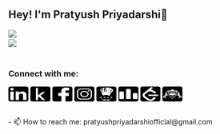 ## Hey! I'm Pratyush Priyadarshi👋

![](https://github-readme-stats.vercel.app/api?username=realpratz&theme=dark&hide_border=false&include_all_commits=false&count_private=false)<br/>
![](https://nirzak-streak-stats.vercel.app/?user=realpratz&theme=dark&hide_border=false)<br/>
<br>
<h3 align="left">Connect with me:</h3>
<p align="left">
<a href="https://linkedin.com/in/pratyushpriyadarshiofficial" target="blank"><img align="center" src="https://github.com/realpratz/realpratz/blob/main/icons/linkedin.svg" alt="pratyushpriyadarshiofficial" height="30" width="40" /></a>
<a href="https://kaggle.com/realpratz" target="blank"><img align="center" src="https://github.com/realpratz/realpratz/blob/main/icons/kaggle.svg" alt="realpratz" height="30" width="40" /></a>
<a href="https://fb.com/reallypratz" target="blank"><img align="center" src="https://github.com/realpratz/realpratz/blob/main/icons/facebook.svg" alt="reallypratz" height="30" width="40" /></a>
<a href="https://instagram.com/realpratz" target="blank"><img align="center" src="https://github.com/realpratz/realpratz/blob/main/icons/insta.svg" alt="realpratz" height="30" width="40" /></a>
<a href="https://www.codechef.com/users/realpratz" target="blank"><img align="center" src="https://github.com/realpratz/realpratz/blob/main/icons/codechef.svg" alt="realpratz" height="30" width="40" /></a>
<a href="https://codeforces.com/profile/ppthebest" target="blank"><img align="center" src="https://github.com/realpratz/realpratz/blob/main/icons/codeforces.svg" alt="ppthebest" height="30" width="40" /></a>
<a href="https://www.leetcode.com/realpratz" target="blank"><img align="center" src="https://github.com/realpratz/realpratz/blob/main/icons/leetcode.svg" alt="realpratz" height="30" width="40" /></a>
<a href="https://atcoder.jp/users/realpratz" target="blank"><img align="center" src="https://github.com/realpratz/realpratz/blob/main/icons/atcoder.svg" alt="realpratz" height="30" width="40" /></a>
</p>
<br>
- 📫 How to reach me: pratyushpriyadarshiofficial@gmail.com
